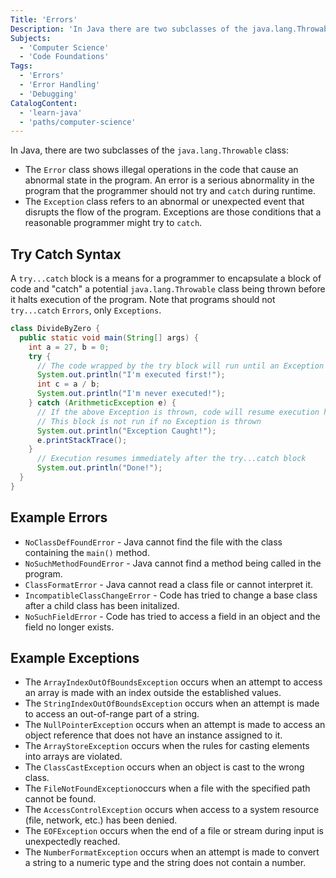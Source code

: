 ```yaml
---
Title: 'Errors'
Description: 'In Java there are two subclasses of the java.lang.Throwable class, Errors and Exceptions.'
Subjects:
  - 'Computer Science'
  - 'Code Foundations'
Tags:
  - 'Errors'
  - 'Error Handling'
  - 'Debugging'
CatalogContent:
  - 'learn-java'
  - 'paths/computer-science'
---
```


In Java, there are two subclasses of the `java.lang.Throwable` class:

- The `Error` class shows illegal operations in the code that cause an abnormal state in the program. An error is a serious abnormality in the program that the programmer should not try and `catch` during runtime.
- The `Exception` class refers to an abnormal or unexpected event that disrupts the flow of the program. Exceptions are those conditions that a reasonable programmer might try to `catch`.

## Try Catch Syntax

A `try...catch` block is a means for a programmer to encapsulate a block of code and "catch" a potential `java.lang.Throwable` class being thrown before it halts execution of the program. Note that programs should not `try...catch` `Errors`, only `Exceptions`.

```java
class DivideByZero {
  public static void main(String[] args) {
    int a = 27, b = 0;
    try {
      // The code wrapped by the try block will run until an Exception is thrown
      System.out.println("I'm executed first!");
      int c = a / b;
      System.out.println("I'm never executed!");
    } catch (ArithmeticException e) {
      // If the above Exception is thrown, code will resume execution here
      // This block is not run if no Exception is thrown
      System.out.println("Exception Caught!");
      e.printStackTrace();
    }
      // Execution resumes immediately after the try...catch block
      System.out.println("Done!");
  }
}
```

## Example Errors

- `NoClassDefFoundError` - Java cannot find the file with the class containing the `main()` method.
- `NoSuchMethodFoundError` - Java cannot find a method being called in the program.
- `ClassFormatError` - Java cannot read a class file or cannot interpret it.
- `IncompatibleClassChangeError` - Code has tried to change a base class after a child class has been initalized.
- `NoSuchFieldError` - Code has tried to access a field in an object and the field no longer exists.

## Example Exceptions

- The `ArrayIndexOutOfBoundsException` occurs when an attempt to access an array is made with an index outside the established values.
- The `StringIndexOutOfBoundsException` occurs when an attempt is made to access an out-of-range part of a string.
- The `NullPointerException` occurs when an attempt is made to access an object reference that does not have an instance assigned to it.
- The `ArrayStoreException` occurs when the rules for casting elements into arrays are violated.
- The `ClassCastException` occurs when an object is cast to the wrong class.
- The `FileNotFoundException`occurs when a file with the specified path cannot be found.
- The `AccessControlException` occurs when access to a system resource (file, network, etc.) has been denied.
- The `EOFException` occurs when the end of a file or stream during input is unexpectedly reached.
- The `NumberFormatException` occurs when an attempt is made to convert a string to a numeric type and the string does not contain a number.
